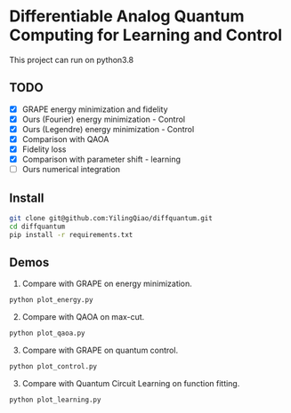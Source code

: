 
# Differentiable Analog Quantum Computing for Learning and Control
This project can run on python3.8

## TODO
- [x] GRAPE energy minimization and fidelity 
- [x] Ours (Fourier) energy minimization - Control
- [x] Ours (Legendre) energy minimization - Control
- [x] Comparison with QAOA
- [x] Fidelity loss
- [x] Comparison with parameter shift - learning
- [ ] Ours numerical integration

## Install
```bash
git clone git@github.com:YilingQiao/diffquantum.git
cd diffquantum
pip install -r requirements.txt
```
## Demos
1. Compare with GRAPE on energy minimization. 
```bash
python plot_energy.py
```
2. Compare with QAOA on max-cut. 
```bash
python plot_qaoa.py
```
3. Compare with GRAPE on quantum control. 
```bash
python plot_control.py
```
3. Compare with Quantum Circuit Learning on function fitting. 
```bash
python plot_learning.py
```
